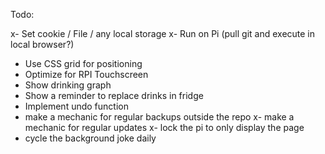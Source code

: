 Todo:

x- Set cookie / File / any local storage
x- Run on Pi (pull git and execute in local browser?)
- Use CSS grid for positioning
- Optimize for RPI Touchscreen
- Show drinking graph
- Show a reminder to replace drinks in fridge
- Implement undo function
- make a mechanic for regular backups outside the repo
x- make a mechanic for regular updates
x- lock the pi to only display the page
- cycle the background joke daily
